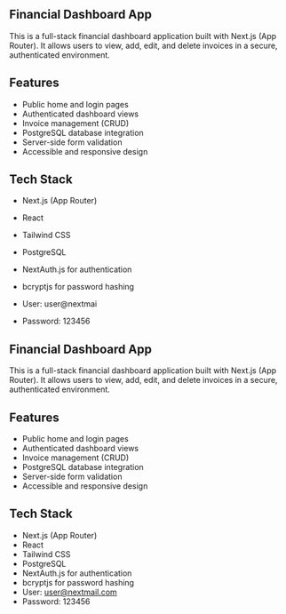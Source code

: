 ## Financial Dashboard App

This is a full-stack financial dashboard application built with Next.js (App Router). It allows users to view, add, edit, and delete invoices in a secure, authenticated environment.

## Features

- Public home and login pages
- Authenticated dashboard views
- Invoice management (CRUD)
- PostgreSQL database integration
- Server-side form validation
- Accessible and responsive design

## Tech Stack

- Next.js (App Router)
- React
- Tailwind CSS
- PostgreSQL
- NextAuth.js for authentication
- bcryptjs for password hashing

- User: user@nextmai
- Password: 123456
## Financial Dashboard App

This is a full-stack financial dashboard application built with Next.js (App Router). It allows users to view, add, edit, and delete invoices in a secure, authenticated environment.

## Features

- Public home and login pages
- Authenticated dashboard views
- Invoice management (CRUD)
- PostgreSQL database integration
- Server-side form validation
- Accessible and responsive design

## Tech Stack

- Next.js (App Router)
- React
- Tailwind CSS
- PostgreSQL
- NextAuth.js for authentication
- bcryptjs for password hashing
 
- User: user@nextmail.com
- Password: 123456
